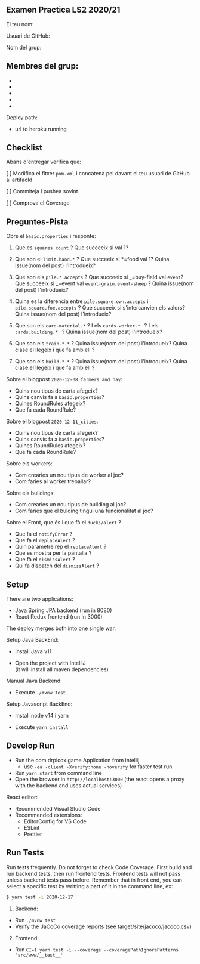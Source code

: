 ## Examen Practica LS2 2020/21

El teu nom:

Usuari de GitHub:

Nom del grup:

## Membres del grup:

-
-
-
-
-

Deploy path:

- url to heroku running

## Checklist

Abans d'entregar verifica que:

[ ] Modifica el fitxer `pom.xml` i concatena
pel davant el teu usuari de GitHub al artifacId

[ ] Commiteja i pushea sovint

[ ] Comprova el Coverage

## Preguntes-Pista

Obre el `basic.properties` i responte:

1. Que es `squares.count` ?
   Que succeeix si val 1?

2. Que son el `limit.hand.*` ?
   Que succeeix si \*=food val 1?
   Quina issue(nom del post) l'introdueix?

3. Que son els `pile.*.accepts` ?
   Que succeeix si _=buy-field val `event`?
   Que succeeix si _=event val `event-grain,event-sheep` ?
   Quina issue(nom del post) l'introdueix?

4. Quina es la diferencia entre `pile.square.own.accepts`
   i `pile.square.foe.accepts` ?
   Que succeeix si s'intercanvien els valors?
   Quina issue(nom del post) l'introdueix?

5. Que son els `card.material.*` ?
   I els `cards.worker.* ` ?
   I els `cards.building.* ` ?
   Quina issue(nom del post) l'introdueix?

6. Que son els `train.*.*` ?
   Quina issue(nom del post) l'introdueix?
   Quina clase el llegeix i que fa amb ell ?

7. Que son els `build.*.*` ?
   Quina issue(nom del post) l'introdueix?
   Quina clase el llegeix i que fa amb ell ?

Sobre el blogpost `2020-12-08_farmers_and_hay`:

- Quins nou tipus de carta afegeix?
- Quins canvis fa a `basic.properties`?
- Quines RoundRules afegeix?
- Que fa cada RoundRule?

Sobre el blogpost `2020-12-11_cities`:

- Quins nou tipus de carta afegeix?
- Quins canvis fa a `basic.properties`?
- Quines RoundRules afegeix?
- Que fa cada RoundRule?

Sobre els workers:

- Com crearies un nou tipus de worker al joc?
- Com faries al worker treballar?

Sobre els buildings:

- Com crearies un nou tipus de building al joc?
- Com faries que el bulding tingui una funcionalitat al joc?

Sobre el Front, que és i que fà el `ducks/alert` ?

- Que fa el `notifyError` ?
- Que fa el `replaceAlert` ?
- Quin parametre rep el `replaceAlert` ?
- Que es mostra per la pantalla ?
- Que fà el `dismissAlert` ?
- Qui fa dispatch del `dismissAlert` ?

## Setup

There are two applications:

- Java Spring JPA backend (run in 8080)
- React Redux frontend (run in 3000)

The deploy merges both into one single war.

Setup Java BackEnd:

- Install Java v11

- Open the project with IntelliJ  
  (it will install all maven dependencies)

Manual Java Backend:

- Execute `./mvnw test`

Setup Javascript BackEnd:

- Install node v14 i yarn

- Execute `yarn install`

## Develop Run

- Run the com.drpicox.game.Application from intellij
  - use `-ea -client -Xverify:none -noverify` for faster test run
- Run `yarn start` from command line
- Open the browser in `http://localhost:3000`
  (the react opens a proxy with the backend and uses actual services)

React editor:

- Recommended Visual Studio Code
- Recommended extensions:
  - EditorConfig for VS Code
  - ESLint
  - Prettier

## Run Tests

Run tests frequently. Do not forget to check Code Coverage.
First build and run backend tests, then run frontend tests.
Frontend tests will not pass unless backend tests pass before.
Remember that in front end, you can select a specific test by writting
a part of it in the command line, ex:

```bash
$ yarn test -i 2020-12-17
```

1. Backend:

- Run `./mvnw test`
- Verify the JaCoCo coverage reports (see target/site/jacoco/jacoco.csv)

2. Frontend:

- Run `CI=1 yarn test -i --coverage --coveragePathIgnorePatterns 'src/www/__test__'`
